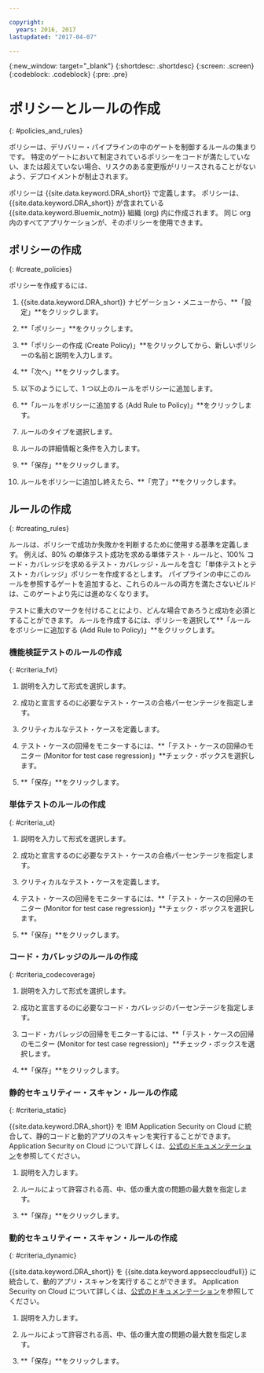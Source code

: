 ```yaml
---

copyright:
  years: 2016, 2017
lastupdated: "2017-04-07"

---
```


{:new_window: target="_blank"}
{:shortdesc: .shortdesc}
{:screen: .screen}
{:codeblock: .codeblock}
{:pre: .pre}

# ポリシーとルールの作成
{: #policies_and_rules}

ポリシーは、デリバリー・パイプラインの中のゲートを制御するルールの集まりです。
特定のゲートにおいて制定されているポリシーをコードが満たしていない、または超えていない場合、リスクのある変更版がリリースされることがないよう、デプロイメントが制止されます。


ポリシーは {{site.data.keyword.DRA_short}} で定義します。
ポリシーは、{{site.data.keyword.DRA_short}} が含まれている {{site.data.keyword.Bluemix_notm}} 組織 (org) 内に作成されます。
同じ org 内のすべてアプリケーションが、そのポリシーを使用できます。
 

## ポリシーの作成
{: #create_policies}

ポリシーを作成するには、


1. {{site.data.keyword.DRA_short}} ナビゲーション・メニューから、**「設定」**をクリックします。

2. **「ポリシー」**をクリックします。


3. **「ポリシーの作成 (Create Policy)」**をクリックしてから、新しいポリシーの名前と説明を入力します。


4. **「次へ」**をクリックします。

4. 以下のようにして、1 つ以上のルールをポリシーに追加します。
  1. **「ルールをポリシーに追加する (Add Rule to Policy)」**をクリックします。
  2. ルールのタイプを選択します。
  3. ルールの詳細情報と条件を入力します。
  4. **「保存」**をクリックします。

5. ルールをポリシーに追加し終えたら、**「完了」**をクリックします。

## ルールの作成
{: #creating_rules}

ルールは、ポリシーで成功か失敗かを判断するために使用する基準を定義します。
例えば、80% の単体テスト成功を求める単体テスト・ルールと、100% コード・カバレッジを求めるテスト・カバレッジ・ルールを含む「単体テストとテスト・カバレッジ」ポリシーを作成するとします。
パイプラインの中にこのルールを参照するゲートを追加すると、これらのルールの両方を満たさないビルドは、このゲートより先には進めなくなります。 

テストに重大のマークを付けることにより、どんな場合であろうと成功を必須とすることができます。
ルールを作成するには、ポリシーを選択して**「ルールをポリシーに追加する (Add Rule to Policy)」**をクリックします。
 

### 機能検証テストのルールの作成
{: #criteria_fvt}

1. 説明を入力して形式を選択します。

2. 成功と宣言するのに必要なテスト・ケースの合格パーセンテージを指定します。

3. クリティカルなテスト・ケースを定義します。

4. テスト・ケースの回帰をモニターするには、**「テスト・ケースの回帰のモニター (Monitor for test case regression)」**チェック・ボックスを選択します。

5. **「保存」**をクリックします。


### 単体テストのルールの作成
{: #criteria_ut}

1. 説明を入力して形式を選択します。

2. 成功と宣言するのに必要なテスト・ケースの合格パーセンテージを指定します。

3. クリティカルなテスト・ケースを定義します。

4. テスト・ケースの回帰をモニターするには、**「テスト・ケースの回帰のモニター (Monitor for test case regression)」**チェック・ボックスを選択します。

5. **「保存」**をクリックします。


### コード・カバレッジのルールの作成
{: #criteria_codecoverage}

1. 説明を入力して形式を選択します。

2. 成功と宣言するのに必要なコード・カバレッジのパーセンテージを指定します。

3. コード・カバレッジの回帰をモニターするには、**「テスト・ケースの回帰のモニター (Monitor for test case regression)」**チェック・ボックスを選択します。

4. **「保存」**をクリックします。

### 静的セキュリティー・スキャン・ルールの作成
{: #criteria_static}

{{site.data.keyword.DRA_short}} を IBM Application Security on Cloud に統合して、静的コードと動的アプリのスキャンを実行することができます。
Application Security on Cloud について詳しくは、[公式のドキュメンテーション](/docs/services/ApplicationSecurityonCloud/index.html)を参照してください。


1. 説明を入力します。


2. ルールによって許容される高、中、低の重大度の問題の最大数を指定します。
 

3. **「保存」**をクリックします。

### 動的セキュリティー・スキャン・ルールの作成
{: #criteria_dynamic}

{{site.data.keyword.DRA_short}} を {{site.data.keyword.appseccloudfull}} に統合して、動的アプリ・スキャンを実行することができます。
Application Security on Cloud について詳しくは、[公式のドキュメンテーション](/docs/services/ApplicationSecurityonCloud/index.html)を参照してください。


1. 説明を入力します。


2. ルールによって許容される高、中、低の重大度の問題の最大数を指定します。
 

3. **「保存」**をクリックします。
